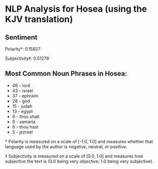 # NLP Analysis for Hosea (using the KJV translation)

## Sentiment

Polarity†: 0.15827

Subjectivity‡: 0.51279

## Most Common Noun Phrases in Hosea:

 * 46	-  lord
 * 43	-  israel
 * 37	-  ephraim
 * 28	-  god
 * 15	-  judah
 * 13	-  egypt
 * 6	-  thou shalt
 * 6	-  samaria
 * 6	-  thou hast
 * 5	-  jezreel


† Polarity is measured on a scale of [-1.0, 1.0] and measures whether that language used by the author is negative, neutral, or positive.

‡ Subjectivity is measured on a scale of [0.0, 1.0] and measures how subjective the text is (0.0 being very objective; 1.0 being very subjective).